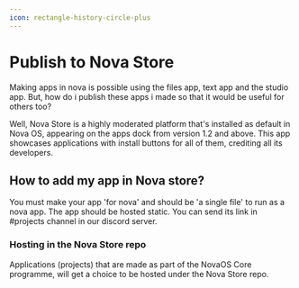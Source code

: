 ```yaml
---
icon: rectangle-history-circle-plus
---
```


# Publish to Nova Store

Making apps in nova is possible using the files app, text app and the studio app. But, how do i publish these apps i made so that it would be useful for others too?

Well, Nova Store is a highly moderated platform that's installed as default in Nova OS, appearing on the apps dock from version 1.2 and above. This app showcases applications with install buttons for all of them, crediting all its developers.

## How to add my app in Nova store?

You must make your app 'for nova' and should be 'a single file' to run as a nova app. The app should be hosted static. You can send its link in #projects channel in our discord server.

### Hosting in the Nova Store repo

Applications (projects) that are made as part of the NovaOS Core programme, will get a choice to be hosted under the Nova Store repo.

